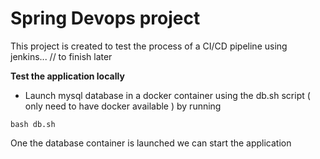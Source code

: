 # Spring Devops project

This project is created to test the process of a CI/CD pipeline using jenkins... // to finish later


**Test the application locally**
* Launch mysql database in a docker container using the db.sh script ( only need to have docker available ) by running 
```
bash db.sh
```

One the database container is launched we can start the application